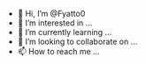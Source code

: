 - 👋 Hi, I’m @Fyatto0
- 👀 I’m interested in ...
- 🌱 I’m currently learning ...
- 💞️ I’m looking to collaborate on ...
- 📫 How to reach me ...

<!---
Fyatto0/Fyatto0 is a ✨ special ✨ repository because its `README.md` (this file) appears on your GitHub profile.
You can click the Preview link to take a look at your changes111
--->
